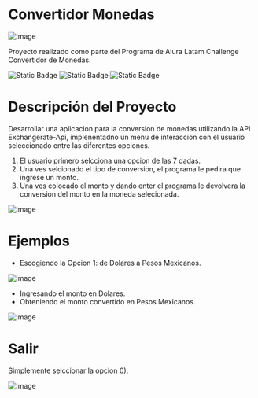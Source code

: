 # Convertidor  Monedas
![image](https://github.com/CristianARAMOS/ConvertidorMonedas/assets/86862275/afa6a8bf-979f-46de-b39a-a26f0ce6dd1f)


Proyecto realizado como parte del Programa de Alura Latam Challenge Convertidor de Monedas.


![Static Badge](https://img.shields.io/badge/Java-17-orange)  ![Static Badge](https://img.shields.io/badge/Status-Finished-brightgreen)  ![Static Badge](https://img.shields.io/badge/Alura-Challenge-blue?style=flat)



# Descripción del Proyecto
Desarrollar una aplicacion para la conversion de monedas utilizando la API Exchangerate-Api, implenentadno un menu de interaccion con el usuario seleccionado entre las diferentes opciones.
   1) El usuario primero selcciona una opcion de las 7 dadas.
   2) Una ves selcionado el tipo de conversion, el programa le pedira que ingrese un monto.
   3) Una ves colocado el monto y dando enter el programa le devolvera la conversion del monto en la moneda selecionada.

![image](https://github.com/CristianARAMOS/ConvertidorMonedas/assets/86862275/aec40df3-d1a7-4d84-986a-fc84d5631e84)




# Ejemplos
* Escogiendo la Opcion 1: de Dolares  a Pesos Mexicanos.

![image](https://github.com/CristianARAMOS/ConvertidorMonedas/assets/86862275/0900133c-4dee-4be1-bcc3-206989a53e83)


* Ingresando el monto en Dolares.
* Obteniendo el monto convertido en Pesos Mexicanos.

![image](https://github.com/CristianARAMOS/ConvertidorMonedas/assets/86862275/441f797b-0816-45d7-b65c-9b5351b8693e)

# Salir 
Simplemente selccionar la opcion 0).

![image](https://github.com/CristianARAMOS/ConvertidorMonedas/assets/86862275/83f21c3b-d3b3-4b28-9aa4-2c08d60262a2)
